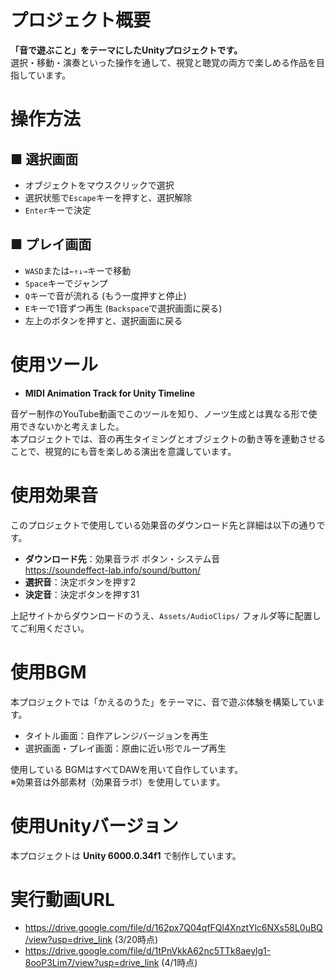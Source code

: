 # プロジェクト概要
**「音で遊ぶこと」をテーマにしたUnityプロジェクトです。**  
選択・移動・演奏といった操作を通して、視覚と聴覚の両方で楽しめる作品を目指しています。

# 操作方法  
##  ■ 選択画面  
- オブジェクトをマウスクリックで選択  
- 選択状態で`Escape`キーを押すと、選択解除  
- `Enter`キーで決定  

##  ■ プレイ画面  
- `WASD`または`←↑↓→`キーで移動  
- `Space`キーでジャンプ  
- `Q`キーで音が流れる (もう一度押すと停止)  
- `E`キーで1音ずつ再生 (`Backspace`で選択画面に戻る)
- 左上のボタンを押すと、選択画面に戻る

# 使用ツール
- **MIDI Animation Track for Unity Timeline**
 
音ゲー制作のYouTube動画でこのツールを知り、ノーツ生成とは異なる形で使用できないかと考えました。  
本プロジェクトでは、音の再生タイミングとオブジェクトの動き等を連動させることで、視覚的にも音を楽しめる演出を意識しています。

# 使用効果音
このプロジェクトで使用している効果音のダウンロード先と詳細は以下の通りです。
- **ダウンロード先**：効果音ラボ ボタン・システム音  
https://soundeffect-lab.info/sound/button/
- **選択音**：決定ボタンを押す2
- **決定音**：決定ボタンを押す31

上記サイトからダウンロードのうえ、`Assets/AudioClips/` フォルダ等に配置してご利用ください。

# 使用BGM
本プロジェクトでは「かえるのうた」をテーマに、音で遊ぶ体験を構築しています。  
- タイトル画面：自作アレンジバージョンを再生
- 選択画面・プレイ画面：原曲に近い形でループ再生

使用している BGMはすべてDAWを用いて自作しています。  
※効果音は外部素材（効果音ラボ）を使用しています。

# 使用Unityバージョン
本プロジェクトは **Unity 6000.0.34f1** で制作しています。

# 実行動画URL
- https://drive.google.com/file/d/162px7Q04qfFQl4XnztYlc6NXs58L0uBQ/view?usp=drive_link (3/20時点)
- https://drive.google.com/file/d/1tPnVkkA62nc5TTk8aeylg1-8ooP3Lim7/view?usp=drive_link (4/1時点)
